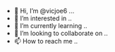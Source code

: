 - 👋 Hi, I’m @vicjoe6 ...
- 👀 I’m interested in ..
- 🌱 I’m currently learning ..
- 💞️ I’m looking to collaborate on ..
- 📫 How to reach me ..

<!---
vicjoe6/vicjoe6 is a ✨ special ✨ repository because its `README.md` (this file) appears on your GitHub profile.
You can click the Preview link to take a look at your changes.
--->
